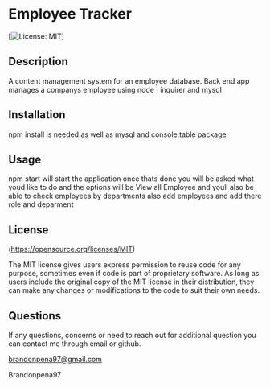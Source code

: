 
# Employee Tracker
  [![License: MIT](https://img.shields.io/badge/License-MIT-yellow.svg)]


  ## Description 
  
  A content management system for an employee database. Back end app manages a companys employee using node , inquirer and mysql
  
  
  ## Installation
  npm install is needed as well as mysql and console.table package

  
  
  ## Usage 
  npm start will start the application once thats done you will be asked what youd like to do and the options will be View all Employee and youll also be able to check employees by departments also add employees and add there role and deparment
  
  
  ## License

  (https://opensource.org/licenses/MIT)
  
 The MIT license gives users express permission to reuse code for any purpose, sometimes even if code is part of proprietary software. As long as users include the original copy of the MIT license in their distribution, they can make any changes or modifications to the code to suit their own needs.
  
  ## Questions
  If any questions, concerns or need to reach out for additional question you can contact me through email or github.

  brandonpena97@gmail.com

  Brandonpena97
